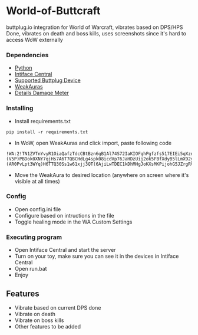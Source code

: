 # World-of-Buttcraft

buttplug.io integration for World of Warcraft, vibrates based on DPS/HPS Done, vibrates on death and boss kills, uses screenshots since it's hard to access WoW externally

### Dependencies

* [Python](https://www.python.org/downloads/release/python-3123/)
* [Intiface Central](https://github.com/intiface/intiface-central/releases)
* [Supported Buttplug Device](https://iostindex.com/?filter0Availability=Available,DIY&filter1Connection=Digital&filter2ButtplugSupport=4)
* [WeakAuras](https://www.curseforge.com/wow/addons/weakauras-2)
* [Details Damage Meter](https://www.curseforge.com/wow/addons/details)

### Installing

* Install requirements.txt
```
pip install -r requirements.txt
```

* In WoW, open WeakAuras and click import, paste following code
```
!WA:2!TN1ZVTnYvyR1OiaQafzTdcCBtBzn6gB1Al74S72IaKIOFqhPgfzfs517EIEi5qXznfNjZm0ooxARV09S79EWxkkqp5)ckckqVsyuuGERWx698hqrFdjLeLS0MF0G2TfvagM8XzEZB(EFZB(gYcBVq)fCxW9lUhNgjdiH4QTPH4Zio0qtAe3bxWWHgq5)S5NF(cN7seSa0XDXptU8h4CMtKqs7RUJ9h9IcDKeAO2QLkQb)iEAOioYchEyzHp9ilFmc8FpnPpomPfQFCSmIhoQL5gankxBLv0kxE0tDI4CCOSbtK4aCGa)VMNQpWtHUfH)4hVJNNalB8h(f)U)(V5P)PBDok0XNY7qjHs7A6T7QBCHdLg4spk08icdVp76JaHDzUij2ok5FBfXdyB5lLmX92yJEePFKDzhA)n64tciS6yhQdDJ9O8a31PERxnskD4ipzvf0V)jsoPxpmx8nUnp7Y)sv5XmSD6WDPiYgFimdmJ88ip7CRAvm7Az2TIr3ZtBHLpXfhFdJKwz3aaFP)WE1HJHEzy2rVvRbTx594LIVXZk(tgLltA9WeAYDA3)(AR0PvLpt3WYq)H6TTQ30Ss1w61xjj3QT(6AjiLwTDEC1kDhMHgJoKXsMKPijohG5JZrgRVPn4E1GedoiNtuzWz0yT7RvZQlPpMxUn(OUj2wDZYF0At2WAOGaBKZbLMKuj5rJiAdPEZgq0BpbE0sVYNOpjE8ozEp95BijyQidmKHu5Ooqe1XixnuO7K23Jeom63jm4ynfDAq)DvDcwuDezgrRQXZi586dP117wPzltRUnR9iR9QSY4OZRx9LXIQ0fM1gwejFeMVuYS7u9X70B10kJPuxVsocsQrT6n1n)pj)aIetCw(viH5Dc1ifc0YQOE1LzzSO7p(S)RyjO8ZXAbyeFSzPNeWL7QjGQYHUIKzDcHFpm6GkWinG5dRkGA42i5q3nO0sfLlw9URPnO45ejHPJyEOjNxVzq3BceotO8nbsNg0or1LMH1sGOwuNduBuUAPxJ4EIkgtByGRFBQmxDhttRh1SvR8BpvBNDt2IsVD9VkSGdkK(gTEtvD()2wULBo(V9vBP41)FX27OfBdAyM9uCfmEIGHdcA6kkMkZuW6mvHIRnn1sRnX(9RLBJY1gUi2WXh7Cq8svJcjsB16dm3ie1hlkEMlO92ZRlOJL3qVvNT3T1PrHzQNVz8nwUyr27Ja2YH4UPgFm1f)7N7LG4Empef8jGEBGk9RF5bymRcmxCKgiGC5FkkK0xDv4hBauyUC7lCbSuzir2mpJjhVy1q40tVaJeytjKp7j9V2jQ7ubv8gv7JiHBhVEC54fJ3iEZRfFN4nS9iHeH)KMnqbmF08Nm44g7FgOyh7UhXv6)KQUyHd7hnC9IhnPuL2vpoHgJt)CyICHWhbU5ZspGZTMRQhnuEzNUAMOqHwBeNtpIFykaCn23o3PNSaNdtElNSlGi2ht65lB8GpCU5EWCZvG)SuV(HFVQbuKR3PrcSviWa4(2suaqeUPr)OajPi)5a8a8J3ZWjaje3mUwXQkCo9cYZXQlUafjHdDTdtHVIV1HXlAlP96fG36a8XVi)s04FmBjt4EHwJoMq1cHmryQNw9oMCiiQdO0(vvSd2IDtCHwJSf39Hup3f7HG4Y34ifQop76qFQ4(5W5HWUy3hJEM)jkyYecSVJTi54W2K(mkxAd5BpsVBg)i)mK9ttXG5zlaoPwwsdiyadcV)ltph52CiuuubBZAg66TNCajH(NXX9GPDcF56VyqYx3Th2)uboWl5OOXfptX3ijaKI3lqsfFe7BlW9bC34oL3S8wSBmO)Q8yDIazhGD9p5ik3DpoIDYEzxWrj1qfFC8AfJVBXQaHuEB4KGx73o9DYMYXOHNSzXzPVzgvIlo8CMZ4Gyz1OgqZfLnDqH6jvwwD5jkxS8Aj1NkPQdnnpBaj(k22C8HeaOAh13g2ajmQF6qeqDqbQ6zfZvBfE6uFBfBMxOHQr)07RDNnt)DLoaZwbudkSx50LpRU8huEtpiAvDCJK(vs9Qjw(XlR2Rey(rcuw91RoeV9U)rt39t4ljn1BRcUYVSxaLMcsLuD2pk0LJDftBpaf0PmDvGFg7VLFB3m6YyZTP(ICsoviCUP8OZ0o06R0l71S9kxfdszbzKA9aetGDv6nGEuhlrKaGbI71F8hU6MLMUdQJ6J6LVV7clRsnU6kP7CTYAAxP3UjlMg3hBmLG6QZXXwn(Lt8HbP0ReKELVYSx9IZD7uVsxD1g)QDZxUuXPjNywlzNH8Q)3N5mytQXPozw)Y4o(55od8YBe5PXRb5X)TM804Dl5zg8MCVFXb11v7Pcr1OX7HyPrI1vhXcChYVY6WefBv2UN5iNN9wJNwiKtH97(qOXiNNfcN6sTsFnU7x95uA)cCLMcI3XggnFyJUNjPozA7wQWVIUmXDR92P6LGolQswRtIOsJTv6lp3tPrbeVIKOVE8tA8GN8Z)h)T5MBUlbDK94yHi9Rc8dV1CV3wre3ZlDCv77C3Ngy6gc7BOgeS)5PkIQL8DdkuOW8d(Ubnbvlln)F95Ntct3TccOBFoCPdon3VpBjsVqkhNj(lXQoOnLl2)mrKDkEjU3nJx8c4wLgHECkSTKx8INQmacAW8Zt)NLsq56Vi7gNHrZLzwoKiiGGO9h0CmiYI9(MpncXXABhfeOTNprIVi7X0e9Df(IBXwqQKfpMSVcNMytM(HryxpxlgbdxMADGkUQv2T7oSftmoEQiM9YeRJu8)lzFZHdWvfKFrQ8YmX9fErsRYyaGwrovDSB1cZQT3PToR0vCfZscffSCpg0ktCSK(qM2hKoEmtBwTfeqBPKCU)uImw2fgQw6gVihsnQNNHCPrBgY91olX2WpY08NM5Pqj76BZjpx7jrixfDuRBx23FwHdJJDikc(8JLEgajxm0PjhpCND72QzB9uRdKdhJtbUb8ISSyUpbuCr2pywbqaUhY5yRejt(SV7SAw6D5INKdxCXyqsHPaP1gMSxqy)rLVZDlV1ch(N)0)j
```
* Move the WeakAura to desired location (anywhere on screen where it's visible at all times)

### Config

* Open config.ini file
* Configure based on intructions in the file
* Toggle healing mode in the WA Custom Settings


### Executing program

* Open Intiface Central and start the server
* Turn on your toy, make sure you can see it in the devices in Intiface Central
* Open run.bat
* Enjoy

## Features
- Vibrate based on current DPS done
- Vibrate on death
- Vibrate on boss kills
- Other features to be added
